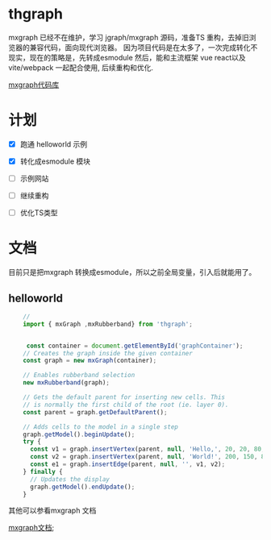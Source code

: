 # thgraph

mxgraph 已经不在维护，学习 jgraph/mxgraph 源码，准备TS 重构，去掉旧浏览器的兼容代码，面向现代浏览器。
因为项目代码是在太多了，一次完成转化不现实，现在的策略是，先转成esmodule 然后，能和主流框架 vue react以及vite/webpack 一起配合使用, 后续重构和优化. 

[mxgraph代码库](https://github.com/jgraph/mxgraph-js)


# 计划

- [x] 跑通 helloworld 示例
- [x] 转化成esmodule 模块
- [ ] 示例网站
- [ ] 继续重构
- [ ] 优化TS类型



# 文档
目前只是把mxgraph 转换成esmodule，所以之前全局变量，引入后就能用了。

## helloworld

``` javascript
    //
    import { mxGraph ,mxRubberband} from 'thgraph';


     const container = document.getElementById('graphContainer');
    // Creates the graph inside the given container
    const graph = new mxGraph(container);

    // Enables rubberband selection
    new mxRubberband(graph);

    // Gets the default parent for inserting new cells. This
    // is normally the first child of the root (ie. layer 0).
    const parent = graph.getDefaultParent();

    // Adds cells to the model in a single step
    graph.getModel().beginUpdate();
    try {
      const v1 = graph.insertVertex(parent, null, 'Hello,', 20, 20, 80, 30);
      const v2 = graph.insertVertex(parent, null, 'World!', 200, 150, 80, 30);
      const e1 = graph.insertEdge(parent, null, '', v1, v2);
    } finally {
      // Updates the display
      graph.getModel().endUpdate();
    }

```


其他可以参看mxgraph 文档

[mxgraph文档](https://jgraph.github.io/mxgraph/);





